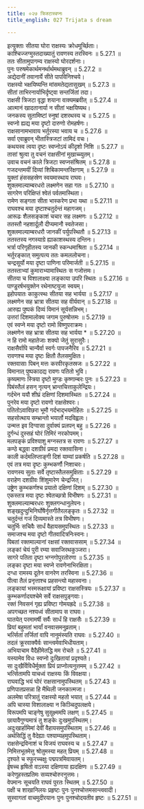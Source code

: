 ```yaml
---
title: ०२७ त्रिजटास्वप्नः
title_english: 027 Trijata s dream

---
```



  
इत्युक्ताः सीतया घोरा राक्षस्यः क्रोधमूर्च्छिताः।  
काश्चिज्जग्मुस्तदाख्यातुं रावणस्य तरस्विनः ॥ 5.27.1 ॥   
ततः सीतामुपागम्य राक्षस्यो घोरदर्शनाः।  
पुनः परुषमेकार्थमनर्थार्थमथाब्रुवन् ॥ 5.27.2 ॥   
अद्येदानीं तवानार्ये सीते पापविनिश्चये।  
राक्षस्यो भक्षयिष्यन्ति मांसमतेद्यतासुखम् ॥ 5.27.3 ॥   
सीतां ताभिरनार्याभिर्दृष्ट्वा सन्तर्जितां तदा।  
राक्षसी त्रिजटा वृद्धा शयाना वाक्यमब्रवीत् ॥ 5.27.4 ॥   
आत्मानं खादतानार्या न सीतां भक्षयिष्यथ।  
जनकस्य सुतामिष्टां स्नुषां दशरथस्य च ॥ 5.27.5 ॥   
स्वप्नो ह्यद्य मया दृष्टो दारुणो रोमहर्षणः।  
राक्षसानामभावाय भर्तुरस्या भवाय च ॥ 5.27.6 ॥   
सर्वा एवाब्रुवन् भीतास्त्रिजटां तामिदं वचः।  
कथयस्व त्वया दृष्टः स्वप्नोऽयं कीदृशो निशि ॥ 5.27.7 ॥   
तासां श्रुत्वा तु वचनं राक्षसीनां मुखाच्च्युतम्।  
उवाच वचनं काले त्रिजटा स्वप्नसंश्रितम् ॥ 5.27.8 ॥   
गजदन्तमयीं दिव्यां शिबिकामन्तरिक्षगाम् ॥ 5.27.9 ॥   
युक्तां हंससहस्रेण स्वयमास्थाय राघवः।  
शुक्लमाल्याम्बरधरो लक्ष्मणेन सहा गतः ॥ 5.27.10 ॥   
सागरेण परिक्षिप्तं श्वेतं पर्वतमास्थिता।  
रामेण सङ्गता सीता भास्करेण प्रभा यथा ॥ 5.27.11 ॥   
राघवश्च मया दृष्टाश्चतुर्दन्तं महागजम्।  
आरूढः शैलसङ्काशं चचार सह लक्ष्मणः ॥ 5.27.12 ॥   
ततस्तौ नहशार्दूलौ दीप्यमानौ स्वतेजसा।  
शुक्लमाल्याम्बरधरौ जानकीं पर्युपस्थितौ ॥ 5.27.13 ॥   
ततस्तस्य नगस्याग्रे ह्याकाशस्थस्य दन्तिनः।  
भर्त्रा परिगृहीतस्य जानकी स्कन्धमाश्रिता ॥ 5.27.14 ॥   
भर्तुरङ्कात् समुत्पत्य ततः कमललोचना।  
चन्द्रसूर्यो मया दृष्टा पाणिना परिमार्जती ॥ 5.27.15 ॥   
ततस्ताभ्यां कुमाराभ्यामास्थितः स गजोत्तमः।  
सीतया च विशालाक्ष्या लङ्काया उपरि स्थितः ॥ 5.27.16 ॥   
पाण्डुरर्षभयुक्तेन रथेनाष्टयुजा स्वयम्।  
इहोपयातः काकुत्स्थः सीतया सह भार्यया ॥ 5.27.17 ॥   
लक्ष्मणेन सह भ्रात्रा सीतया सह वीर्यवान् ॥ 5.27.18 ॥   
आरुह्य पुष्पकं दिव्यं विमानं सूर्यसन्निभम्।  
उत्तरां दिशमालोक्य जगाम पुरुषोत्तमः ॥ 5.27.19 ॥   
एवं स्वप्ने मया दृष्टो रामो विष्णुपराक्रमः।  
लक्ष्मणेन सह भ्रात्रा सीतया सह भार्यया * ॥ 5.27.20 ॥   
न हि रामो महातेजाः शक्यो जेतुं सुरासुरैः।  
राक्षसैर्वापि चान्यैर्वा स्वर्गः पापजनैरिव ॥ 5.27.21 ॥   
रावणश्च मया दृष्टः क्षितौ तैलसमुक्षितः।  
रक्तवासाः पिबन् मत्तः करवीरकृतस्रजः ॥ 5.27.22 ॥   
विमानात् पुष्पकादद्य रावणः पतितो भुवि।  
कृष्यमाणः स्त्रिया दृष्टो मुण्डः कृष्णाम्बरः पुनः ॥ 5.27.23 ॥   
पिबंस्तैलं हसन् नृत्यन् भ्रान्तचित्ताकुलेन्द्रियः।  
गर्दभेन ययौ शीघ्रं दक्षिणां दिशमास्थितः ॥ 5.27.24 ॥   
पुनरेव मया दृष्टो रावणो राक्षसेश्वरः।  
पतितोऽवाविछरा भूमौ गर्दभाद्भयमोहितः ॥ 5.27.25 ॥   
सहसोत्थाय सम्भ्रान्तो भयार्तो मदविह्वलः।  
उन्मत्त इव दिग्वासा दुर्वाक्यं प्रलपन् बहु ॥ 5.27.26 ॥   
दुर्गन्धं दुस्सहं घोरं तिमिरं नरकोपमम्।  
मलपङ्कं प्रविश्याशु मग्नस्तत्र स रावणः ॥ 5.27.27 ॥   
कण्ठे बद्ध्वा दशग्रीवं प्रमदा रक्तवासिना।  
काली कर्दमलिप्ताङ्गी दिशं याम्यां प्रकर्षति ॥ 5.27.28 ॥   
एवं तत्र मया दृष्टः कुम्भकर्णौ निशाचरः।  
रावणस्य सुताः सर्वे तृष्टास्तैलसमुक्षिताः ॥ 5.27.29 ॥   
वराहेण दशग्रीवः शिंशुमारेण चेन्द्रजित्।  
उष्ट्रेण कुम्भकर्णश्च प्रयातो दक्षिणां दिशम् ॥ 5.27.30 ॥   
एकस्तत्र मया दृष्टः श्वेतच्छत्रो विभीषणः ॥ 5.27.31 ॥   
शुक्लमाल्याम्बरधरः शुक्लगन्धानुलेपनः।  
शङ्खदुन्दुभिनिर्घोषैर्नृत्तगीतैरलङ्कृतः ॥ 5.27.32 ॥   
चतुर्दन्तं गजं दिव्यमास्ते तत्र विभीषणः।  
चतुर्भिः सचिवैः सार्धं वैहायसमुपस्थितः ॥ 5.27.33 ॥   
समाजश्च मया दृष्टो गीतवादित्रनिःस्वनः।  
पिबतां रक्तमाल्यानां रक्षसां रक्तवाससाम् ॥ 5.27.34 ॥   
लङ्कां चेयं पुरी रम्या सवाजिरथकुञ्जरा।  
सागरे पतिता दृष्टा भग्नगोपुरतोरणा ॥ 5.27.35 ॥   
लङ्का दृष्टा मया स्वप्ने रावणेनाभिरक्षिता।  
दग्धा रामस्य दूतेन वानरेण तरस्विना ॥ 5.27.36 ॥   
पीत्वा तैलं प्रनृत्ताश्च प्रहसन्त्यो महास्वनाः।  
लङ्कायां भस्मरूक्षायां प्रविष्टा राक्षसस्त्रियः ॥ 5.27.37 ॥   
कुम्भकर्णादयश्चेमे सर्वे राक्षसपुङ्गवाः।  
रक्तं निवसनं गृह्य प्रविष्टा गोमयह्रदे ॥ 5.27.38 ॥   
अपगच्छत नश्यध्वं सीतामाप स राघवः।  
घातयेत् परमामर्षी सर्वैः सार्धं हि राक्षसैः ॥ 5.27.39 ॥   
प्रियां बहुमतां भार्यां वनवासमनुव्रताम्।  
भर्त्सितां तर्जितां वापि नानुमंस्यति राघवः ॥ 5.27.40 ॥   
तदलं क्रूरवाक्यैर्वः सान्त्वमेवाभिधीयताम्।  
अभियाचाम वैदैहीमेतद्धि मम रोचते ॥ 5.27.41 ॥   
यस्यामेव विधः स्वप्नो दुःखितायां प्रदृश्यते।  
सा दुःखैर्विविधैर्मुक्ता प्रियं प्राप्नोत्यनुत्तमम् ॥ 5.27.42 ॥   
भर्त्सितामपि याचध्वं राक्षस्यः किं विवक्षया।  
राघवाद्धि भयं घोरं राक्षसानामुपस्थितम् ॥ 5.27.43 ॥   
प्रणिपातप्रसन्ना हि मैथिली जनकात्मजा।  
अलमेषा परित्रातुं राक्षस्यो महतो भयात् ॥ 5.27.44 ॥   
अपि चास्या विशालाक्ष्या न किञ्चिदुपलक्षये।  
विरूपमपि चाङ्गेषु सुसूक्ष्ममपि लक्षण् ॥ 5.27.45 ॥   
छायावैगुण्यमात्रं तु शङ्केः दुःखमुपस्थितम्।  
अदुःखार्हामिमां देवीं वैहायसमुपस्थिताम् ॥ 5.27.46 ॥   
अर्थसिद्धिं तु वैदेह्याः पश्याम्यहमुपस्थिताम्।  
राक्षसेन्द्रविनाशं च विजयं राघवस्य च ॥ 5.27.47 ॥   
निमित्तभूतमेत्तु श्रोतुमस्या महत् प्रियम् ॥ 5.27.48 ॥   
दृश्यते च स्फुरच्चक्षुः पद्मपत्रमिवायतम्।  
ईषच्च हृषितो वाऽस्या दक्षिणाया ह्यदक्षिणः ॥ 5.27.49 ॥   
करेणुहस्तप्रतिमः सव्यश्चोरुरनुत्तमः।  
वेपमानः सूचयति राघवं पुरतः स्थितम् ॥ 5.27.50 ॥   
पक्षी च शाखानिलयः प्रहृष्टः पुनः पुनश्चोत्तमसान्त्ववादी।  
सुस्वागतां वाचमुदीरयानः पुनः पुनश्चोदयतीव हृष्टः ॥ 5.27.51 ॥   